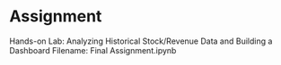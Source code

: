# Assignment
Hands-on Lab: Analyzing Historical Stock/Revenue Data and Building a Dashboard
Filename: Final Assignment.ipynb

